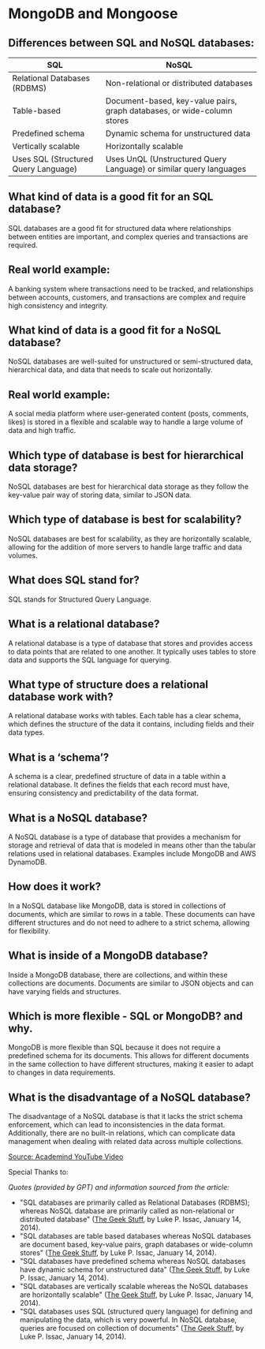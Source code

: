 # MongoDB and Mongoose

## Differences between SQL and NoSQL databases:

| SQL | NoSQL |
|-----|-------|
| Relational Databases (RDBMS) | Non-relational or distributed databases |
| Table-based | Document-based, key-value pairs, graph databases, or wide-column stores |
| Predefined schema | Dynamic schema for unstructured data |
| Vertically scalable | Horizontally scalable |
| Uses SQL (Structured Query Language) | Uses UnQL (Unstructured Query Language) or similar query languages |

## What kind of data is a good fit for an SQL database?

SQL databases are a good fit for structured data where relationships between entities are important, and complex queries and transactions are required.

## Real world example:

A banking system where transactions need to be tracked, and relationships between accounts, customers, and transactions are complex and require high consistency and integrity.

## What kind of data is a good fit for a NoSQL database?

NoSQL databases are well-suited for unstructured or semi-structured data, hierarchical data, and data that needs to scale out horizontally.

## Real world example:

A social media platform where user-generated content (posts, comments, likes) is stored in a flexible and scalable way to handle a large volume of data and high traffic.

## Which type of database is best for hierarchical data storage?

NoSQL databases are best for hierarchical data storage as they follow the key-value pair way of storing data, similar to JSON data.

## Which type of database is best for scalability?

NoSQL databases are best for scalability, as they are horizontally scalable, allowing for the addition of more servers to handle large traffic and data volumes.

## What does SQL stand for?

SQL stands for Structured Query Language.

## What is a relational database?

A relational database is a type of database that stores and provides access to data points that are related to one another. It typically uses tables to store data and supports the SQL language for querying.

## What type of structure does a relational database work with?

A relational database works with tables. Each table has a clear schema, which defines the structure of the data it contains, including fields and their data types.

## What is a ‘schema’?

A schema is a clear, predefined structure of data in a table within a relational database. It defines the fields that each record must have, ensuring consistency and predictability of the data format.

## What is a NoSQL database?

A NoSQL database is a type of database that provides a mechanism for storage and retrieval of data that is modeled in means other than the tabular relations used in relational databases. Examples include MongoDB and AWS DynamoDB.

## How does it work?

In a NoSQL database like MongoDB, data is stored in collections of documents, which are similar to rows in a table. These documents can have different structures and do not need to adhere to a strict schema, allowing for flexibility.

## What is inside of a MongoDB database?

Inside a MongoDB database, there are collections, and within these collections are documents. Documents are similar to JSON objects and can have varying fields and structures.

## Which is more flexible - SQL or MongoDB? and why.

MongoDB is more flexible than SQL because it does not require a predefined schema for its documents. This allows for different documents in the same collection to have different structures, making it easier to adapt to changes in data requirements.

## What is the disadvantage of a NoSQL database?

The disadvantage of a NoSQL database is that it lacks the strict schema enforcement, which can lead to inconsistencies in the data format. Additionally, there are no built-in relations, which can complicate data management when dealing with related data across multiple collections.

[Source: Academind YouTube Video](https://www.youtube.com/watch?v=ZS_kXvOeQ5Y&ab_channel=Academind)

Special Thanks to:

*Quotes (provided by GPT) and information sourced from the article:*

- "SQL databases are primarily called as Relational Databases (RDBMS); whereas NoSQL database are primarily called as non-relational or distributed database" ([The Geek Stuff](https://www.thegeekstuff.com/2014/01/sql-vs-nosql-db/?utm_source=tuicool), by Luke P. Issac, January 14, 2014).
- "SQL databases are table based databases whereas NoSQL databases are document based, key-value pairs, graph databases or wide-column stores" ([The Geek Stuff](https://www.thegeekstuff.com/2014/01/sql-vs-nosql-db/?utm_source=tuicool), by Luke P. Issac, January 14, 2014).
- "SQL databases have predefined schema whereas NoSQL databases have dynamic schema for unstructured data" ([The Geek Stuff](https://www.thegeekstuff.com/2014/01/sql-vs-nosql-db/?utm_source=tuicool), by Luke P. Issac, January 14, 2014).
- "SQL databases are vertically scalable whereas the NoSQL databases are horizontally scalable" ([The Geek Stuff](https://www.thegeekstuff.com/2014/01/sql-vs-nosql-db/?utm_source=tuicool), by Luke P. Issac, January 14, 2014).
- "SQL databases uses SQL (structured query language) for defining and manipulating the data, which is very powerful. In NoSQL database, queries are focused on collection of documents" ([The Geek Stuff](https://www.thegeekstuff.com/2014/01/sql-vs-nosql-db/?utm_source=tuicool), by Luke P. Issac, January 14, 2014).
